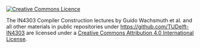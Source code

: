 <a rel="license" href="http://creativecommons.org/licenses/by/4.0/"><img alt="Creative Commons Licence" style="border-width:0" src="https://i.creativecommons.org/l/by/4.0/88x31.png"/></a>

<span xmlns:dct="http://purl.org/dc/terms/" property="dct:title">The IN4303 Compiler Construction lectures</span>
by <span xmlns:cc="http://creativecommons.org/ns#" property="cc:attributionName">Guido Wachsmuth et al.</span>
and all other materials in public repositories under https://github.com/TUDelft-IN4303
are licensed under a <a rel="license" href="http://creativecommons.org/licenses/by/4.0/">Creative Commons Attribution 4.0 International License</a>.
